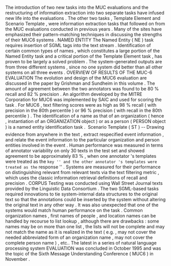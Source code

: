 The introduction of two new tasks into the MUC evaluations and the restructuring of information extraction into two separate tasks have infused new life into the evaluations . 
The other two tasks , Template Element and Scenario Template , were information extraction tasks that followed on from the MUC evaluations conducted in previous years . 
Many of the sites have emphasized their pattern-matching techniques in discussing the strengths of their MUC6 systems . 
NAMED ENTITY The Named Entity ( NE ) task requires insertion of SGML tags into the text stream . 
Identification of certain common types of names , which constitutes a large portion of the Named Entity task and a critical portion of the Template Element task , has proven to be largely a solved problem . 
The system-generated outputs are from three different systems , since no one system did better than all other systems on all three events . 
OVERVIEW OF RESULTS OF THE MUC-6 EVALUATION
The evolution and design of the MUC6 evaluation are discussed in the paper by Grishman and Sundheim in this volume . 
The amount of agreement between the two annotators was found to be 80 % recall and 82 % precision . 
An algorithm developed by the MITRE Corporation for MUC6 was implemented by SAIC and used for scoring the task . 
For MUC6 , text filtering scores were as high as 98 % recall ( with precision in the 80th percentile ) or 96 % precision ( with recall in the 80th percentile ) . 
The identification of a name as that of an organization ( hence , instantiation of an ORGANIZATION object ) or as a person ( PERSON object ) is a named entity identification task . 
 Scenario Template ( ST ) -- Drawing evidence from anywhere in the text , extract respecified event information , and relate the event information to the particular organization and person entities involved in the event . 
Human performance was measured in terms of annotator variability on only 30 texts in the test set and showed agreement to be approximately 83 % , when one annotator 's templates were treated as the `` key '' and the other annotator 's templates were treated as the `` response '' . 
Systems are measured for their performance on distinguishing relevant from relevant texts via the text filtering metric , which uses the classic information retrieval definitions of recall and precision . 
CORPUS Testing was conducted using Wall Street Journal texts provided by the Linguistic Data Consortium . 
The two SGML-based tasks required innovations to tie system-internal data structures to the original text so that the annotations could be inserted by the system without altering the original text in any other way . 
It was also unexpected that one of the systems would match human performance on the task . 
Common organization names , first names of people , and location names can be handled by recourse to list lookup , although there are drawbacks : some names may be on more than one list , the lists will not be complete and may not match the name as it is realized in the text ( e.g. , may not cover the needed abbreviated form of an organization name , may not cover the complete person name ) , etc.. 
The latest in a series of natural language processing system EVALUATION was concluded in October 1995 and was the topic of the Sixth Message Understanding Conference ( MUC6 ) in November . 